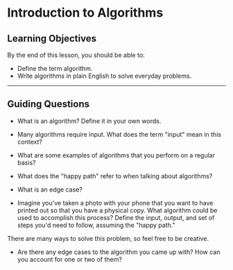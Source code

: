 # Introduction to Algorithms

## Learning Objectives

By the end of this lesson, you should be able to:

- Define the term algorithm.
- Write algorithms in plain English to solve everyday problems.

<hr>

## Guiding Questions

- What is an algorithm? Define it in your own words.

- Many algorithms require input. What does the term "input" mean in this context?

- What are some examples of algorithms that you perform on a regular basis?

- What does the "happy path" refer to when talking about algorithms?

- What is an edge case?

- Imagine you've taken a photo with your phone that you want to have printed out so that you have a physical copy. What algorithm could be used to accomplish this process? Define the input, output, and set of steps you'd need to follow, assuming the "happy path."

There are many ways to solve this problem, so feel free to be creative.

- Are there any edge cases to the algorithm you came up with? How can you account for one or two of them?
